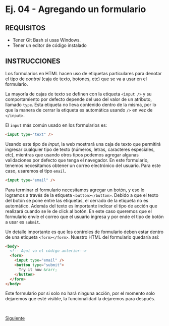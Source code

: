 # Ej. 04 - Agregando un formulario

## REQUISITOS
- Tener Git Bash si usas Windows.
- Tener un editor de código instalado

## INSTRUCCIONES

Los formularios en HTML hacen uso de etiquetas particulares para denotar el tipo
de _control_ (caja de texto, botones, etc) que se va a usar en el formulario.

La mayoría de cajas de texto se definen con la etiqueta `<input />` y su
comportamiento por defecto depende del uso del valor de un atributo, llamado
`type`. Esta etiqueta no lleva contenido dentro de la misma, por lo que la
manera de cerrar la etiqueta es automática usando `/>` en vez de `</input>`.

El `input` más común usado en los formularios es:

```html
<input type="text" />
```

Usando este tipo de _input_, la web mostrará una caja de texto que permitirá
ingresar cualquier tipo de texto (números, letras, caracteres especiales, etc),
mientras que usando otros tipos podemos agregar algunas validaciones por defecto
que tenga el navegador. En este formulario, tenemos necesitamos obtener un
correo electrónico del usuario. Para este caso, usaremos el tipo `email`.

```html
<input type="email" />
```

Para terminar el formulario necesitamos agregar un botón, y eso lo logramos a
través de la etiqueta `<button></button>`. Debido a que el texto del botón se
pone entre las etiquetas, el cerrado de la etiqueta no es automático. Además del
texto es importante indicar el tipo de acción que realizará cuando se le de
click al botón. En este caso queremos que el formulario envíe el correo que el
usuario ingresa y por ende el tipo de botón a usar es `submit`.

Un detalle importante es que los controles de formulario deben estar
dentro de una etiqueta `<form></form>`. Nuestro HTML del formulario quedaría así:

```html
<body>
  <!-- Aquí va el código anterior-->
  <form>
    <input type="email" />
    <button type="submit">
      Try it now &rarr;
    </button>
  </form>
</body>
```

Este formulario por si solo no hará ninguna acción, por el momento solo
dejaremos que esté visible, la funcionalidad la dejaremos para después.

<br/>

[Siguiente](../reto-03/README.md)